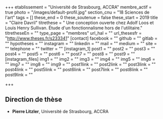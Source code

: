 +++
etablissement = "Université de Strasbourg, ACCRA"
membre_actif = true
photo = "/images/default-profil.jpg"
section_cnu = "18 Sciences de l'art"
tags = []
these_end = 0
these_soutenue = false
these_start = 2019
title = "Claire Davril"
titrethese = " Une conception ouverte chez Adolf Loos et Louis Henry Sullivan. Étude d'un fonctionnalisme hors de l'utilitaire."
titretheseEn = ""
type_page = "membres"
url_hal = ""
url_thesesfr = "http://www.theses.fr/s233341"
[contact]
facebook = ""
github = ""
gitlab = ""
hypotheses = ""
instagram = ""
linkedin = ""
mail = ""
medium = ""
site = ""
telephone = ""
twitter = ""
[instagram_1]
post1 = ""
post2 = ""
post3 = ""
post4 = ""
post5 = ""
post6 = ""
post7 = ""
post8 = ""
post9 = ""
[instagram_files]
img1 = ""
img2 = ""
img3 = ""
img4 = ""
img5 = ""
img6 = ""
img7 = ""
img8 = ""
img9 = ""
post1link = ""
post2link = ""
post3link = ""
post4link = ""
post5link = ""
post6link = ""
post7link = ""
post8link = ""
post9link = ""

+++

<!-- Supprimer les parties non remplies (supprimer les blocks de lang s'il n'y a pas deux langues). Tu es libre d'ajouter ce que tu veux à cette partie -->

## Direction de thèse

* **Pierre Litzler**, Université de Strasbourg, ACCRA